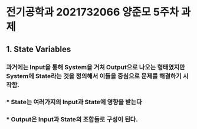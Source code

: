 # 전기공학과 2021732066 양준모 5주차 과제  
## 1. State Variables  
### 과거에는 Input을 통해 System을 거쳐 Output으로 나오는 형태였지만 System에 State라는 것을 정의해서 이들을 중심으로 문제를 해결하기 시작함.  
### * State는 여러가지의 Input과 State에 영향을 받는다  
### * Output은 Input과 State의 조합들로 구성이 된다.